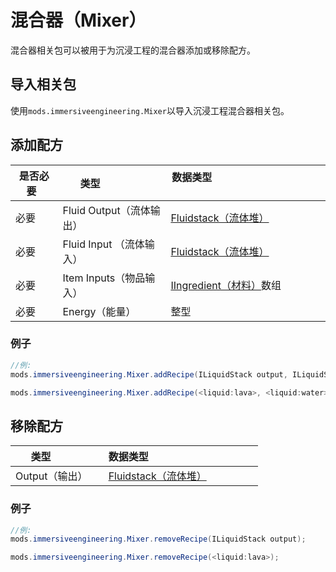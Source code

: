 # 混合器（Mixer）
混合器相关包可以被用于为沉浸工程的混合器添加或移除配方。

## 导入相关包
使用`mods.immersiveengineering.Mixer`以导入沉浸工程混合器相关包。

## 添加配方

|是否必要   |类型                  |数据类型                                                     |
|----------|----------------------|-------------------------------------------------------------|
|必要      |Fluid Output（流体输出）|[Fluidstack（流体堆）](/Vanilla/Liquids/ILiquidStack/)                  |
|必要      |Fluid Input （流体输入）|[Fluidstack（流体堆）](/Vanilla/Liquids/ILiquidStack/)                  |
|必要      |Item Inputs（物品输入） |[IIngredient（材料）](/Vanilla/Variable_Types/IIngredient/)数组  |
|必要      |Energy（能量）          |整型                                                      |

### 例子
```JAVA
//例:
mods.immersiveengineering.Mixer.addRecipe(ILiquidStack output, ILiquidStack fluidInput, IIngredient[] itemInputs, int energy);

mods.immersiveengineering.Mixer.addRecipe(<liquid:lava>, <liquid:water>, [<ore:logWood>, <minecraft:dirt>], 2048);
```



## 移除配方

|类型              |数据类型                                         |
|------------------|---------------------------------------------------|
|Output（输出）     |[Fluidstack（流体堆）](/Vanilla/Liquids/ILiquidStack/)|

### 例子
```JAVA
//例:
mods.immersiveengineering.Mixer.removeRecipe(ILiquidStack output);

mods.immersiveengineering.Mixer.removeRecipe(<liquid:lava>);
```
